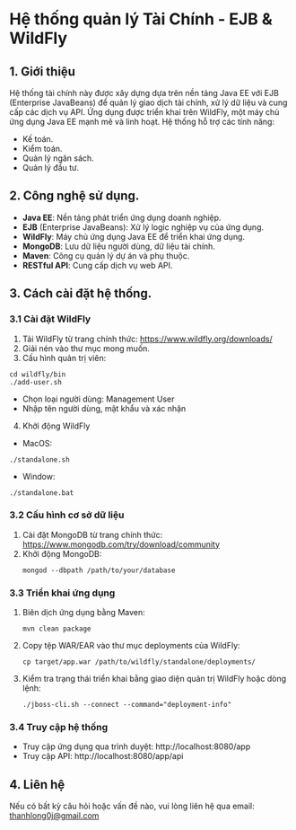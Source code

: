 # Hệ thống quản lý Tài Chính - EJB & WildFly
## 1. Giới thiệu
Hệ thống tài chính này được xây dựng dựa trên nền tảng Java EE với EJB (Enterprise JavaBeans) để quản lý giao dịch tài chính, xử lý dữ liệu và cung cấp các dịch vụ API. Ứng dụng được triển khai trên WildFly, một máy chủ ứng dụng Java EE mạnh mẽ và linh hoạt.
Hệ thống hỗ trợ các tính năng:<br>
* Kế toán.
* Kiểm toán.
* Quản lý ngân sách.
* Quản lý đầu tư.
## 2. Công nghệ sử dụng.
* __Java EE__: Nền tảng phát triển ứng dụng doanh nghiệp.
* __EJB__ (Enterprise JavaBeans): Xử lý logic nghiệp vụ của ứng dụng.
* __WildFly__: Máy chủ ứng dụng Java EE để triển khai ứng dụng.
* __MongoDB__: Lưu dữ liệu người dùng, dữ liệu tài chính.
* __Maven__: Công cụ quản lý dự án và phụ thuộc.
* __RESTful API__: Cung cấp dịch vụ web API.
## 3. Cách cài đặt hệ thống.
### 3.1 Cài đặt WildFly
1. Tải WildFly từ trang chính thức: https://www.wildfly.org/downloads/
2. Giải nén vào thư mục mong muốn.
3. Cấu hình quản trị viên: <br>
  ```
  cd wildfly/bin
  ./add-user.sh
  ```
  * Chọn loại người dùng: Management User
  * Nhập tên người dùng, mật khẩu và xác nhận
4. Khởi động WildFly
  - MacOS:
  ```
  ./standalone.sh 
  ```
  - Window:
  ```
  ./standalone.bat
  ```
### 3.2 Cấu hình cơ sở dữ liệu
1. Cài đặt MongoDB từ trang chính thức: https://www.mongodb.com/try/download/community
2. Khởi động MongoDB:
   ```
   mongod --dbpath /path/to/your/database
   ```
### 3.3 Triển khai ứng dụng
   1. Biên dịch ứng dụng bằng Maven:
      ```
      mvn clean package
      ```
   2. Copy tệp WAR/EAR vào thư mục deployments của WildFly:
      ```
      cp target/app.war /path/to/wildfly/standalone/deployments/
      ```
   3. Kiểm tra trạng thái triển khai bằng giao diện quản trị WildFly hoặc dòng lệnh:
      ```
      ./jboss-cli.sh --connect --command="deployment-info"
      ```
### 3.4 Truy cập hệ thống
* Truy cập ứng dụng qua trình duyệt: http://localhost:8080/app
* Truy cập API: http://localhost:8080/app/api
## 4. Liên hệ
Nếu có bất kỳ câu hỏi hoặc vấn đề nào, vui lòng liên hệ qua email: thanhlong0j@gmail.com
